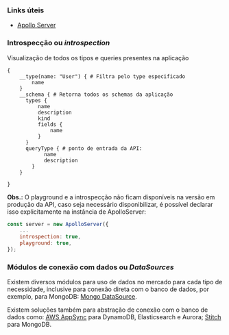 ### Links úteis

- [Apollo Server](https://www.apollographql.com/docs/apollo-server/)

### Introspecção ou *introspection*

Visualização de todos os tipos e queries presentes na aplicação

```gql
{
    __type(name: "User") { # Filtra pelo type especificado
        name
    }
    __schema { # Retorna todos os schemas da aplicação
      types {
          name
          description
          kind
          fields {
              name
          }
      }
      queryType { # ponto de entrada da API:
            name
            description
        }
    }
    
}
```

**Obs.:** O playground e a introspecção não ficam disponíveis na versão em produção da API, caso seja necessário disponibilizar, é possível declarar isso explicitamente na instância de ApolloServer:

```js
const server = new ApolloServer({
    ...
    introspection: true,  
    playground: true,
});
```

### Módulos de conexão com dados ou *DataSources*

Existem diversos módulos para uso de dados no mercado para cada tipo de necessidade, inclusive para conexão direta com o banco de dados, por exemplo, para MongoDB: [Mongo DataSource](https://github.com/GraphQLGuide/apollo-datasource-mongodb/).

Existem soluções também para abstração de conexão com o banco de dados como: [AWS AppSync](https://aws.amazon.com/pt/appsync/) para DynamoDB, Elasticsearch e Aurora;
[Stitch](https://www.mongodb.com/docs/atlas/app-services/graphql/) para MongoDB.